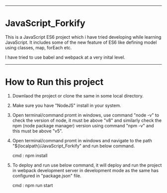 ******************************************************************************************************************************************
# JavaScript_Forkify

This is a JavaScript ES6 project which i have tried developing while learning JavaScript. It includes some of the new feature of ES6 like   defining model using classes, map, forEach etc.

I have tried to use babel and webpack at a very inital level.

******************************************************************************************************************************************
# How to Run this project

1. Downlaod the project or clone the same in some local directory.

2. Make sure you have "NodeJS" install in your system.

3. Open terminal/command promt in windows, use command "node -v" to check the version of node, it must be above "v8" and similarly check      the npm (node package manager) version using command "npm -v" and this must be above "v5".

4. Open terminal/command promt in windows and navigate to the path "${localpath}/JavaScript_Forkify" and run below command.

   cmd : npm install

5. To deploy and run use below command, it will deploy and run the project in webpack development server in development mode as the same      has configured in "package.json" file.
   
   cmd : npm run start
   
 
